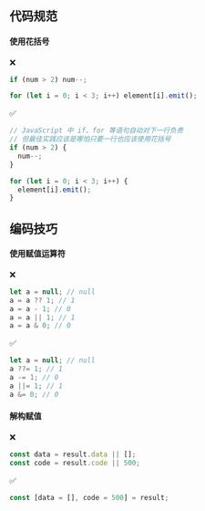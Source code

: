 ## 代码规范

#### 使用花括号

❌

```JavaScript
if (num > 2) num--;

for (let i = 0; i < 3; i++) element[i].emit();
```

✅

```JavaScript
// JavaScript 中 if、for 等语句自动对下一行负责
// 但最佳实践应该是哪怕只要一行也应该使用花括号
if (num > 2) {
  num--;
}

for (let i = 0; i < 3; i++) {
  element[i].emit();
}
```

## 编码技巧

#### 使用赋值运算符

❌

```JavaScript
let a = null; // null
a = a ?? 1; // 1
a = a - 1; // 0
a = a || 1; // 1
a = a & 0; // 0
```

✅

```JavaScript
let a = null; // null
a ??= 1; // 1
a -= 1; // 0
a ||= 1; // 1
a &= 0; // 0
```

#### 解构赋值

❌

```JavaScript
const data = result.data || [];
const code = result.code || 500;
```

✅

```JavaScript
const [data = [], code = 500] = result;
```
